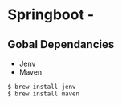 # Springboot - 

## Gobal Dependancies
- Jenv
- Maven

```
$ brew install jenv
$ brew install maven

```